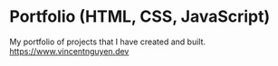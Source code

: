# Portfolio (HTML, CSS, JavaScript)
My portfolio of projects that I have created and built.
https://www.vincentnguyen.dev
